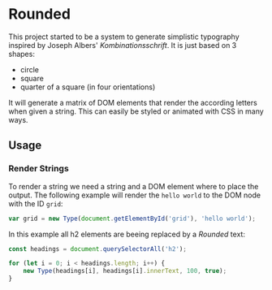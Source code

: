 # Rounded

This project started to be a system to generate simplistic typography inspired by Joseph Albers' *Kombinationsschrift*. It is just based on 3 shapes: 

  * circle
  * square
  * quarter of a square (in four orientations)

It will generate a matrix of DOM elements that render the according letters when given a string. This can easily be styled or animated with CSS in many ways.

## Usage

### Render Strings

To render a string we need a string and a DOM element where to place the output. The following example will render the `hello world` to the DOM node with the ID `grid`:

```javascript
var grid = new Type(document.getElementById('grid'), 'hello world');
```

In this example all h2 elements are beeing replaced by a *Rounded* text:

```javascript
const headings = document.querySelectorAll('h2');

for (let i = 0; i < headings.length; i++) {
	new Type(headings[i], headings[i].innerText, 100, true);
}
```
